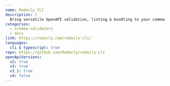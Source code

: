 ```yaml
---
name: Redocly CLI
description: |
  Bring versatile OpenAPI validation, linting & bundling to your command line with this open-source Swiss-army knife.
categories:
  - schema-validators
  - docs
link: https://redocly.com/redocly-cli/
languages:
  cli & typescript: true
repo: https://github.com/Redocly/redocly-cli
openApiVersions:
  v2: true
  v3: true
  v3_1: true
  v4: false
---
```


